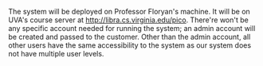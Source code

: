 The system will be deployed on Professor Floryan's machine. 
It will be on UVA's course server at http://libra.cs.virginia.edu/pico.
There're won't be any specific account needed for running the system; an admin account will be created and passed to the customer. Other than the admin account, all other users have the same accessibility to the system as our system does not have multiple user levels. 
